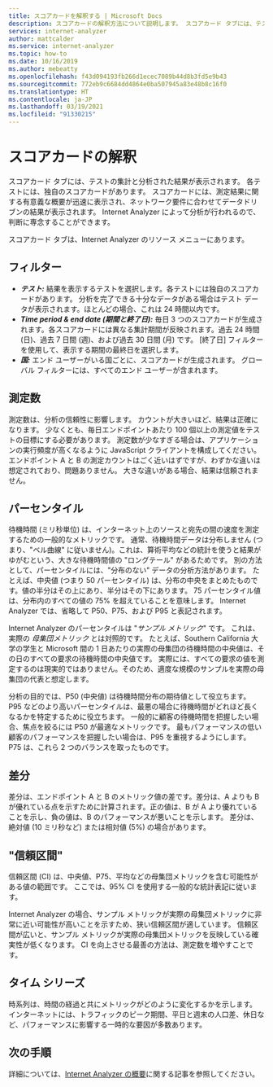 ```yaml
---
title: スコアカードを解釈する | Microsoft Docs
description: スコアカードの解釈方法について説明します。 スコアカード タブには、テストの集計と分析された結果が表示されます。
services: internet-analyzer
author: mattcalder
ms.service: internet-analyzer
ms.topic: how-to
ms.date: 10/16/2019
ms.author: mebeatty
ms.openlocfilehash: f43d094193fb266d1ecec7089b44d8b3fd5e9b43
ms.sourcegitcommit: 772eb9c6684dd4864e0ba507945a83e48b8c16f0
ms.translationtype: HT
ms.contentlocale: ja-JP
ms.lasthandoff: 03/19/2021
ms.locfileid: "91330215"
---
```

# <a name="interpreting-your-scorecard"></a>スコアカードの解釈

スコアカード タブには、テストの集計と分析された結果が表示されます。 各テストには、独自のスコアカードがあります。 スコアカードには、測定結果に関する有意義な概要が迅速に表示され、ネットワーク要件に合わせてデータドリブンの結果が表示されます。 Internet Analyzer によって分析が行われるので、判断に専念することができます。

スコアカード タブは、Internet Analyzer のリソース メニューにあります。 


## <a name="filters"></a>フィルター

* ***テスト:*** 結果を表示するテストを選択します。各テストには独自のスコアカードがあります。 分析を完了できる十分なデータがある場合はテスト データが表示されます。ほとんどの場合、これは 24 時間以内です。 
* ***Time period & end date (期間と終了日):*** 毎日 3 つのスコアカードが生成されます。各スコアカードには異なる集計期間が反映されます。過去 24 時間 (日)、過去 7 日間 (週)、および過去 30 日間 (月) です。 [終了日] フィルターを使用して、表示する期間の最終日を選択します。 
* ***国:*** エンド ユーザーがいる国ごとに、スコアカードが生成されます。 グローバル フィルターには、すべてのエンド ユーザーが含まれます。

## <a name="measurement-count"></a>測定数

測定数は、分析の信頼性に影響します。 カウントが大きいほど、結果は正確になります。 少なくとも、毎日エンドポイントあたり 100 個以上の測定値をテストの目標にする必要があります。 測定数が少なすぎる場合は、アプリケーションの実行頻度が高くなるように JavaScript クライアントを構成してください。 エンドポイント A と B の測定カウントはごく近いはずですが、わずかな違いは想定されており、問題ありません。 大きな違いがある場合、結果は信頼されません。

## <a name="percentiles"></a>パーセンタイル

待機時間 (ミリ秒単位) は、インターネット上のソースと宛先の間の速度を測定するための一般的なメトリックです。 通常、待機時間データは分布しません (つまり、"ベル曲線" に従いません)。これは、算術平均などの統計を使うと結果がゆがむという、大きな待機時間値の "ロングテール" があるためです。 別の方法として、パーセンタイルには、"分布のない" データの分析方法があります。 たとえば、中央値 (つまり 50 パーセンタイル) は、分布の中央をまとめたものです。値の半分はその上にあり、半分はその下にあります。 75 パーセンタイル値は、分布内のすべての値の 75% を超えていることを意味します。 Internet Analyzer では、省略して P50、P75、および P95 と表記されます。

Internet Analyzer のパーセンタイルは "_サンプル メトリック_" です。 これは、実際の _母集団メトリック_ とは対照的です。 たとえば、Southern California 大学の学生と Microsoft 間の 1 日あたりの実際の母集団の待機時間の中央値は、その日のすべての要求の待機時間の中央値です。 実際には、すべての要求の値を測定するのは現実的ではありません。そのため、適度な規模のサンプルを実際の母集団の代表と想定します。

分析の目的では、P50 (中央値) は待機時間分布の期待値として役立ちます。 P95 などのより高いパーセンタイルは、最悪の場合に待機時間がどれほど長くなるかを特定するために役立ちます。 一般的に顧客の待機時間を把握したい場合、焦点を絞るには P50 が最適なメトリックです。 最もパフォーマンスの低い顧客のパフォーマンスを把握したい場合は、P95 を重視するようにします。 P75 は、これら 2 つのバランスを取ったものです。


## <a name="deltas"></a>差分

差分は、エンドポイント A と B のメトリック値の差です。差分は、A よりも B が優れている点を示すために計算されます。正の値は、B が A より優れていることを示し、負の値は、B のパフォーマンスが悪いことを示します。 差分は、絶対値 (10 ミリ秒など) または相対値 (5%) の場合があります。

## <a name="confidence-interval"></a>"信頼区間" 

信頼区間 (CI) は、中央値、P75、平均などの母集団メトリックを含む可能性がある値の範囲です。 ここでは、95% CI を使用する一般的な統計表記に従います。

Internet Analyzer の場合、サンプル メトリックが実際の母集団メトリックに非常に近い可能性が高いことを示すため、狭い信頼区間が適しています。 信頼区間が広いと、サンプル メトリックが実際の母集団メトリックを反映している確実性が低くなります。 CI を向上させる最善の方法は、測定数を増やすことです。

## <a name="time-series"></a>タイム シリーズ 

時系列は、時間の経過と共にメトリックがどのように変化するかを示します。 インターネットには、トラフィックのピーク期間、平日と週末の人口差、休日など、パフォーマンスに影響する一時的な要因が多数あります。


## <a name="next-steps"></a>次の手順

詳細については、[Internet Analyzer の概要](internet-analyzer-overview.md)に関する記事を参照してください。
